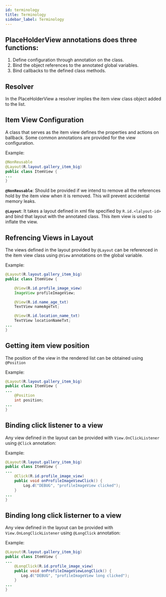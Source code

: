 ```yaml
---
id: terminology
title: Terminology
sidebar_label: Terminology
---
```

## PlaceHolderView annotations does three functions:
1. Define configuration through annotation on the class.
2. Bind the object references to the annotated global variables.
3. Bind callbacks to the defined class methods.

## Resolver
In the PlaceHolderView a resolver implies the item view class object added to the list.

## Item View Configuration
A class that serves as the item view defines the properties and actions on ballback. Some common annotations are provided for the view configuration.

Example:

```java
@NonReusable
@Layout(R.layout.gallery_item_big)
public class ItemView {
...
}
```

**`@NonReusable`**: Should be provided if we intend to remove all the references hold by the item view when it is removed. This will prevent accidental memory leaks.

**`@Layout`**: It takes a layout defined in xml file specified by `R.id.<lalyout-id>` and bind that layout with the annotated class. This item view is used to inflate the view.

## Refrencing Views in Layout
The views defined in the layout provided by `@Layout` can be referenced in the item view class using `@View` annotations on the global variable.

Example:

```java
@Layout(R.layout.gallery_item_big)
public class ItemView {

    @View(R.id.profile_image_view)
    ImageView profileImageView;

    @View(R.id.name_age_txt)
    TextView nameAgeTxt;

    @View(R.id.location_name_txt)
    TextView locationNameTxt;
...
}
```

## Getting item view position
The position of the view in the rendered list can be obtained using `@Position` 

Example:
```java
@Layout(R.layout.gallery_item_big)
public class ItemView {
...
    @Position
    int position;
...
}
```

## Binding click listener to a view
Any view defined in the layout can be provided with `View.OnClickListener` using `@Click` annotation:

Example:
```java
@Layout(R.layout.gallery_item_big)
public class ItemView {
...
    @Click(R.id.profile_image_view)
    public void onProfileImageViewClick() {
        Log.d("DEBUG", "profileImageView clicked");
    }
...
}
```

## Binding long click listerner to a view
Any view defined in the layout can be provided with `View.OnLongClickListener` using `@LongClick` annotation:

Example:
```java
@Layout(R.layout.gallery_item_big)
public class ItemView {
...
    @LongClick(R.id.profile_image_view)
    public void onProfileImageViewLongClick() {
       Log.d("DEBUG", "profileImageView long clicked");
    }
...
}
```